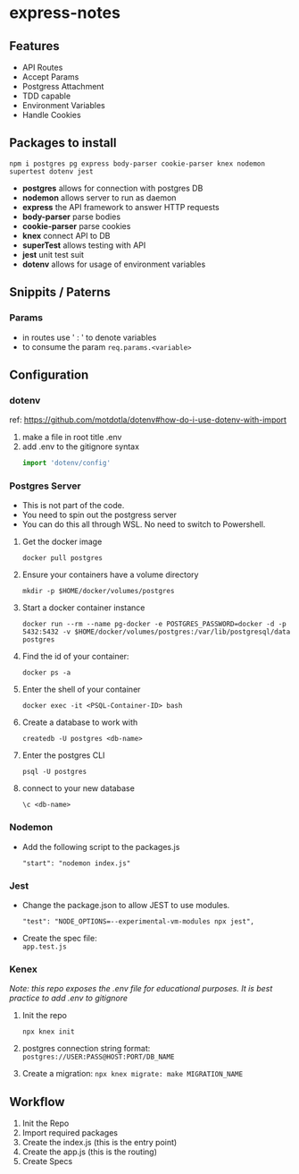 # express-notes

## Features
- API Routes
- Accept Params
- Postgress Attachment
- TDD capable
- Environment Variables
- Handle Cookies

## Packages to install
```npm i postgres pg express body-parser cookie-parser knex nodemon supertest dotenv jest ```

- **postgres** allows for connection with postgres DB 
- **nodemon** allows server to run as daemon
- **express** the API framework to answer HTTP requests
- **body-parser** parse bodies
- **cookie-parser** parse cookies
- **knex** connect API to DB
- **superTest** allows testing with API
- **jest** unit test suit
- **dotenv** allows for usage of environment variables 



## Snippits / Paterns
### Params
- in routes use ' : ' to denote variables
- to consume the param ```req.params.<variable>```


## Configuration
### dotenv
ref: https://github.com/motdotla/dotenv#how-do-i-use-dotenv-with-import
1. make a file in root title .env
2. add .env to the gitignore
syntax
    ```js
    import 'dotenv/config'
    ```

### Postgres Server
- This is not part of the code.
- You need to spin out the postgress server
- You can do this all through WSL. No need to switch to Powershell.
1. Get the docker image

    ```docker pull postgres```
2. Ensure your containers have a volume directory
   
    ```mkdir -p $HOME/docker/volumes/postgres```

3. Start a docker container instance
   
    ```docker run --rm --name pg-docker -e POSTGRES_PASSWORD=docker -d -p 5432:5432 -v $HOME/docker/volumes/postgres:/var/lib/postgresql/data postgres```

4. Find the id of your container:

    ```docker ps -a```

5. Enter the shell of your container

    ```docker exec -it <PSQL-Container-ID> bash```

6. Create a database to work with

    ```createdb -U postgres <db-name>```

7. Enter the postgres CLI

    ```psql -U postgres```

8. connect to your new database

    ```\c <db-name>```



### Nodemon

- Add the following script to the packages.js

    ```"start": "nodemon index.js"```


### Jest
- Change the package.json to allow JEST to use modules.

    ```"test": "NODE_OPTIONS=--experimental-vm-modules npx jest",```

- Create the spec file:  
    ```app.test.js```

### Kenex
*Note: this repo exposes the .env file for educational purposes. It is best practice to add .env to gitignore*
1. Init the repo
    
    ```npx knex init```

2. postgres connection string format: ``` postgres://USER:PASS@HOST:PORT/DB_NAME```

3. Create a migration:
    ``` npx knex migrate: make MIGRATION_NAME ```





## Workflow
1. Init the Repo
2. Import required packages
3. Create the index.js (this is the entry point)
4. Create the app.js (this is the routing)
5. Create Specs


